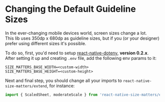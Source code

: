 # Changing the Default Guideline Sizes

In the ever-changing mobile devices world, screen sizes change a lot.  
This lib uses 350dp x 680dp as guideline sizes, but if you (or your designer) prefer using different sizes it's possible.

To do so, first, you'd need to setup [react-native-dotenv](https://github.com/goatandsheep/react-native-dotenv), **version 0.2.x**.  
After setting it up and creating `.env` file, add the following env params to it:
```env
SIZE_MATTERS_BASE_WIDTH=<custom-width>
SIZE_MATTERS_BASE_HEIGHT=<custom-height>
```
Next and final step, you should change all your imports to `react-native-size-matters/extend`, for instance:
```javascript
import { ScaledSheet, moderateScale } from 'react-native-size-matters/extend';
```